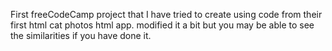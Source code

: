 First freeCodeCamp project that I have tried to create using code from their first html cat photos html app. 
modified it a bit but you may be able to see the similarities if you have done it.
